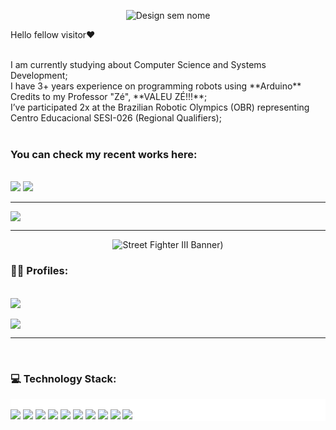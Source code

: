 <div align="center">
  
  ![Design sem nome](https://github.com/user-attachments/assets/18dec701-e933-48ea-b292-f46840d58b75)

</div>
  <p>Hello fellow visitor❤️</p>


<br>
I am currently studying about Computer Science and Systems Development; <br>
I have 3+ years experience on programming robots using **Arduino** Credits to my Professor "Zé", **VALEU ZÉ!!!**; <br>
I’ve participated 2x at the Brazilian Robotic Olympics (OBR) representing Centro Educacional SESI-026 (Regional Qualifiers); 
<br>
<br>
<h3>You can check my recent works here:</h3>
<div style="display: inline_block"> <br>
<img src="https://img.shields.io/badge/SecurityCTRL-darkblue?style=for-the-badge&logo=Figma&logoColor=white">
  <a href="https://lu1zguilherme.somee.com" target="_blank">
<img src="https://img.shields.io/badge/NFS Garage FanSite-purple?style=for-the-badge&logo=ea&logoColor=white">
  </a>
</div>
<hr/>
<div>
  <img src="https://github-readme-stats.vercel.app/api?username=LLuizXL&theme=jolly&show_icons=true&hide_border=false&count_private=true">
</div>

<hr/>

<div align="center">

![Street Fighter III Banner)](https://github.com/user-attachments/assets/0983fdf4-9592-48ba-86e0-ba2eabf19299)

  
</div>
<h3>🤵‍♂️ Profiles:</h3>
<div display="inline_block"><br>
<a href="https://steamcommunity.com/id/RosyRoadToGlory" target="_blank">
<img src="https://img.shields.io/badge/Steam-black?style=for-the-badge&logo=Steam&logoColor=white">
</a>
  <br>
<a href="https://instagram.com/kenshinmello" target="_blank">
</a>
</div>
<br>
<img src="https://img.shields.io/badge/Instagram-red?style=for-the-badge&logo=Instagram&logoColor=white">
<hr/>
<div> <br>
  <h3><b>💻 Technology Stack:</b></h3>
</div>
<div style="display: inline_block; background: #fff"> <br>
  <img src="https://img.shields.io/badge/JavaScript-yellow?style=for-the-badge&logo=JavaScript&logoColor=white">
  <img src="https://img.shields.io/badge/CSharp-green?style=for-the-badge&logo=sharp&logoColor=white">
  <img src="https://img.shields.io/badge/HTML-orange?style=for-the-badge&logo=html5&logoColor=white">
  <img src="https://img.shields.io/badge/CSS-blue?style=for-the-badge&logo=CSS&logoColor=white">
  <img src="https://img.shields.io/badge/Discord.js-darkblue?style=for-the-badge&logo=discord&logoColor=white">
  <img src="https://img.shields.io/badge/Python-darkorange?style=for-the-badge&logo=python&logoColor=white">
  <img src="https://img.shields.io/badge/Figma-pink?style=for-the-badge&logo=figma&logoColor=white">
  <img src="https://img.shields.io/badge/JQuery-0769AD?style=for-the-badge&logo=jquery&logoColor=white">
  <img src="https://img.shields.io/badge/micro:bit-00ED00?style=for-the-badge&logo=microbit&logoColor=white">
  <img src="https://img.shields.io/badge/Arduino-00878F?style=for-the-badge&logo=arduino&logoColor=white">
</div>
<!--
**LLuizXL/LLuizXL** is a ✨ _special_ ✨ repository because its `README.md` (this file) appears on your GitHub profile.
Here are some ideas to get you started:
- 🔭 I’m currently working on ...
- 🌱 I’m currently learning ...
- 👯 I’m looking to collaborate on ...
- 🤔 I’m looking for help with ...
- 💬 Ask me about ...
- 📫 How to reach me: ...
- 😄 Pronouns: ...
- ⚡ Fun fact: ...
-->
